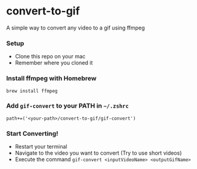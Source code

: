 # convert-to-gif
A simple way to convert any video to a gif using ffmpeg


### Setup
- Clone this repo on your mac
- Remember where you cloned it

### Install ffmpeg with Homebrew
`brew install ffmpeg`

### Add `gif-convert` to your PATH in `~/.zshrc`

```
path+=('<your-path>/convert-to-gif/gif-convert')
```
### Start Converting!
- Restart your terminal
- Navigate to the video you want to convert (Try to use short videos)
- Execute the command `gif-convert <inputVideoName> <outputGifName>`
